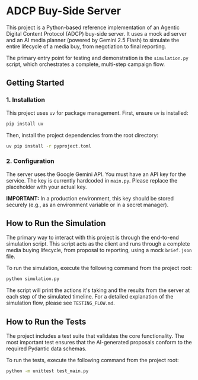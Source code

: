 # ADCP Buy-Side Server

This project is a Python-based reference implementation of an Agentic Digital Content Protocol (ADCP) buy-side server. It uses a mock ad server and an AI media planner (powered by Gemini 2.5 Flash) to simulate the entire lifecycle of a media buy, from negotiation to final reporting.

The primary entry point for testing and demonstration is the `simulation.py` script, which orchestrates a complete, multi-step campaign flow.

## Getting Started

### 1. Installation

This project uses `uv` for package management. First, ensure `uv` is installed:
```bash
pip install uv
```

Then, install the project dependencies from the root directory:
```bash
uv pip install -r pyproject.toml
```

### 2. Configuration

The server uses the Google Gemini API. You must have an API key for the service. The key is currently hardcoded in `main.py`. Please replace the placeholder with your actual key.

**IMPORTANT:** In a production environment, this key should be stored securely (e.g., as an environment variable or in a secret manager).

## How to Run the Simulation

The primary way to interact with this project is through the end-to-end simulation script. This script acts as the client and runs through a complete media buying lifecycle, from proposal to reporting, using a mock `brief.json` file.

To run the simulation, execute the following command from the project root:
```bash
python simulation.py
```
The script will print the actions it's taking and the results from the server at each step of the simulated timeline. For a detailed explanation of the simulation flow, please see `TESTING_FLOW.md`.

## How to Run the Tests

The project includes a test suite that validates the core functionality. The most important test ensures that the AI-generated proposals conform to the required Pydantic data schemas.

To run the tests, execute the following command from the project root:
```bash
python -m unittest test_main.py
```
